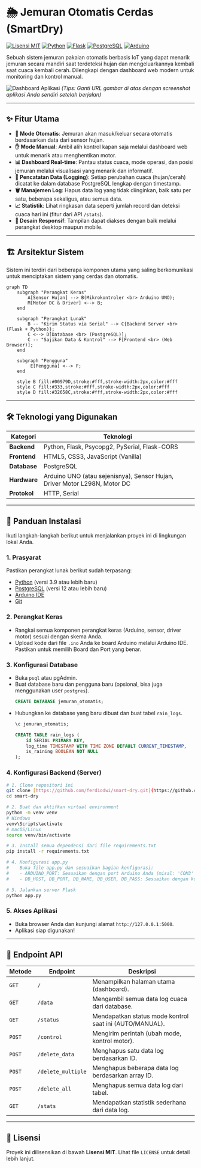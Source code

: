 # 🌦️ Jemuran Otomatis Cerdas (SmartDry)

[![Lisensi MIT](https://img.shields.io/badge/License-MIT-blue.svg)](https://opensource.org/licenses/MIT)
[![Python](https://img.shields.io/badge/Python-3.9%2B-blue?logo=python)](https://www.python.org/)
[![Flask](https://img.shields.io/badge/Flask-2.x-black?logo=flask)](https://flask.palletsprojects.com/)
[![PostgreSQL](https://img.shields.io/badge/PostgreSQL-14-blue?logo=postgresql)](https://www.postgresql.org/)
[![Arduino](https://img.shields.io/badge/Arduino-C%2B%2B-00979D?logo=arduino)](https://www.arduino.cc/)

Sebuah sistem jemuran pakaian otomatis berbasis IoT yang dapat menarik jemuran secara mandiri saat terdeteksi hujan dan mengeluarkannya kembali saat cuaca kembali cerah. Dilengkapi dengan dashboard web modern untuk monitoring dan kontrol manual.

![Dashboard Aplikasi](https://i.ibb.co/L5YwYyV/smartdry-dashboard.png)
*(Tips: Ganti URL gambar di atas dengan screenshot aplikasi Anda sendiri setelah berjalan)*

---

## ✨ Fitur Utama

- **👕 Mode Otomatis**: Jemuran akan masuk/keluar secara otomatis berdasarkan data dari sensor hujan.
- **✋ Mode Manual**: Ambil alih kontrol kapan saja melalui dashboard web untuk menarik atau menghentikan motor.
- **📊 Dashboard Real-time**: Pantau status cuaca, mode operasi, dan posisi jemuran melalui visualisasi yang menarik dan informatif.
- **📜 Pencatatan Data (Logging)**: Setiap perubahan cuaca (hujan/cerah) dicatat ke dalam database PostgreSQL lengkap dengan timestamp.
- **🗑️ Manajemen Log**: Hapus data log yang tidak diinginkan, baik satu per satu, beberapa sekaligus, atau semua data.
- **📈 Statistik**: Lihat ringkasan data seperti jumlah record dan deteksi cuaca hari ini (fitur dari API `/stats`).
- **📱 Desain Responsif**: Tampilan dapat diakses dengan baik melalui perangkat desktop maupun mobile.

---

## 🏗️ Arsitektur Sistem

Sistem ini terdiri dari beberapa komponen utama yang saling berkomunikasi untuk menciptakan sistem yang cerdas dan otomatis.

```mermaid
graph TD
    subgraph "Perangkat Keras"
        A[Sensor Hujan] --> B(Mikrokontroler <br> Arduino UNO);
        M[Motor DC & Driver] <--> B;
    end

    subgraph "Perangkat Lunak"
        B -- "Kirim Status via Serial" --> C{Backend Server <br> (Flask + Python)};
        C <--> D[Database <br> (PostgreSQL)];
        C -- "Sajikan Data & Kontrol" --> F[Frontend <br> (Web Browser)];
    end

    subgraph "Pengguna"
         E[Pengguna] <--> F;
    end

    style B fill:#00979D,stroke:#fff,stroke-width:2px,color:#fff
    style C fill:#333,stroke:#fff,stroke-width:2px,color:#fff
    style D fill:#32658C,stroke:#fff,stroke-width:2px,color:#fff
```

---

## 🛠️ Teknologi yang Digunakan

| Kategori         | Teknologi                                                              |
| ---------------- | ---------------------------------------------------------------------- |
| **Backend** | Python, Flask, Psycopg2, PySerial, Flask-CORS                          |
| **Frontend** | HTML5, CSS3, JavaScript (Vanilla)                                      |
| **Database** | PostgreSQL                                                             |
| **Hardware** | Arduino UNO (atau sejenisnya), Sensor Hujan, Driver Motor L298N, Motor DC |
| **Protokol** | HTTP, Serial                                                           |

---

## 🚀 Panduan Instalasi

Ikuti langkah-langkah berikut untuk menjalankan proyek ini di lingkungan lokal Anda.

### 1. Prasyarat

Pastikan perangkat lunak berikut sudah terpasang:
- [Python](https://www.python.org/downloads/) (versi 3.9 atau lebih baru)
- [PostgreSQL](https://www.postgresql.org/download/) (versi 12 atau lebih baru)
- [Arduino IDE](https://www.arduino.cc/en/software)
- [Git](https://git-scm.com/downloads/)

### 2. Perangkat Keras
- Rangkai semua komponen perangkat keras (Arduino, sensor, driver motor) sesuai dengan skema Anda.
- Upload kode dari file `.ino` Anda ke board Arduino melalui Arduino IDE. Pastikan untuk memilih Board dan Port yang benar.

### 3. Konfigurasi Database
- Buka `psql` atau pgAdmin.
- Buat database baru dan pengguna baru (opsional, bisa juga menggunakan user `postgres`).
  ```sql
  CREATE DATABASE jemuran_otomatis;
  ```
- Hubungkan ke database yang baru dibuat dan buat tabel `rain_logs`.
  ```sql
  \c jemuran_otomatis;

  CREATE TABLE rain_logs (
      id SERIAL PRIMARY KEY,
      log_time TIMESTAMP WITH TIME ZONE DEFAULT CURRENT_TIMESTAMP,
      is_raining BOOLEAN NOT NULL
  );
  ```

### 4. Konfigurasi Backend (Server)

```bash
# 1. Clone repositori ini
git clone [https://github.com/ferdiodwi/smart-dry.git](https://github.com/ferdiodwi/smart-dry.git)
cd smart-dry

# 2. Buat dan aktifkan virtual environment
python -m venv venv
# Windows
venv\Scripts\activate
# macOS/Linux
source venv/bin/activate

# 3. Install semua dependensi dari file requirements.txt
pip install -r requirements.txt

# 4. Konfigurasi app.py
#    Buka file app.py dan sesuaikan bagian konfigurasi:
#    - ARDUINO_PORT: Sesuaikan dengan port Arduino Anda (misal: 'COM3' atau '/dev/ttyUSB0').
#    - DB_HOST, DB_PORT, DB_NAME, DB_USER, DB_PASS: Sesuaikan dengan konfigurasi PostgreSQL Anda.

# 5. Jalankan server Flask
python app.py
```

### 5. Akses Aplikasi
- Buka browser Anda dan kunjungi alamat `http://127.0.0.1:5000`.
- Aplikasi siap digunakan!

---

## 📡 Endpoint API

| Metode | Endpoint             | Deskripsi                                            |
| ------ | -------------------- | ---------------------------------------------------- |
| `GET`  | `/`                  | Menampilkan halaman utama (dashboard).               |
| `GET`  | `/data`              | Mengambil semua data log cuaca dari database.        |
| `GET`  | `/status`            | Mendapatkan status mode kontrol saat ini (AUTO/MANUAL). |
| `POST` | `/control`           | Mengirim perintah (ubah mode, kontrol motor).        |
| `POST` | `/delete_data`       | Menghapus satu data log berdasarkan ID.              |
| `POST` | `/delete_multiple`   | Menghapus beberapa data log berdasarkan array ID.    |
| `POST` | `/delete_all`        | Menghapus semua data log dari tabel.                 |
| `GET`  | `/stats`             | Mendapatkan statistik sederhana dari data log.       |

---

## 📄 Lisensi

Proyek ini dilisensikan di bawah **Lisensi MIT**. Lihat file `LICENSE` untuk detail lebih lanjut.